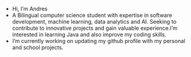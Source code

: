 - Hi, I’m Andres
- A Bilingual computer science student with expertise in software development, machine learning, data analytics and AI. Seeking to contribute to innovative projects and gain valuable experience.I’m interested in learning Java and also improve my coding skills.
- I’m currently working on updating my github profile with my personal and school projects.
